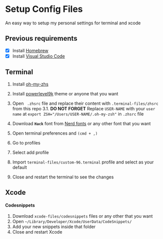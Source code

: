 # Setup Config Files

An easy way to setup my personal settings for terminal and xcode

## Previous requirements

- [x]  Install [Homebrew](https://brew.sh/)
- [x] Install [Visual Studio Code](https://code.visualstudio.com)

## Terminal

1. Install [oh-my-zhs](https://ohmyz.sh)
2. Install [powerlevel9k](https://github.com/Powerlevel9k/powerlevel9k/wiki/Install-Instructions#step-2-install-a-powerline-font) theme or anyone that you want
3. Open ` .zhsrc`  file and replace their content with `.terminal-files/zhsrc` from this repo
3.1. __DO NOT FORGET__ Replace `USER-NAME` with your `user name` at `export ZSH="/Users/USER-NAME/.oh-my-zsh"` in `.zhsrc` file

4. Download __`Hack`__ font from [Nerd fonts](https://github.com/ryanoasis/nerd-fonts) or any other font that you want

5. Open terminal preferences and `(cmd + ,)`
6. Go to profiles
7. Select add profile
8. Import `terminal-files/custom-96.terminal` profile and select as your default
9. Close and restart the terminal to see the changes

## Xcode

#### Codesnippets

1. Download `xcode-files/codesnippets` files or any other that you want
2. Open `~/Library/Developer/Xcode/UserData/CodeSnippets/`
3. Add your new snippets inside that folder
4. Close and restart Xcode